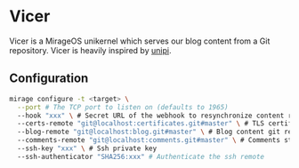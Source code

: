 # Vicer

Vicer is a MirageOS unikernel which serves our blog content from a Git repository. Vicer is heavily inspired by [unipi](https://github.com/roburio/unipi/).

## Configuration

```bash
mirage configure -t <target> \
  --port # The TCP port to listen on (defaults to 1965)
  --hook "xxx" \ # Secret URL of the webhook to resynchronize content repository with remote
  --certs-remote "git@localhost:certificates.git#master" \ # TLS certificates git remote
  --blog-remote "git@localhost:blog.git#master" \ # Blog content git remote
  --comments-remote "git@localhost:comments.git#master" \ # Comments store git remote
  --ssh-key "xxx" \ # Ssh private key
  --ssh-authenticator "SHA256:xxx" # Authenticate the ssh remote
```
